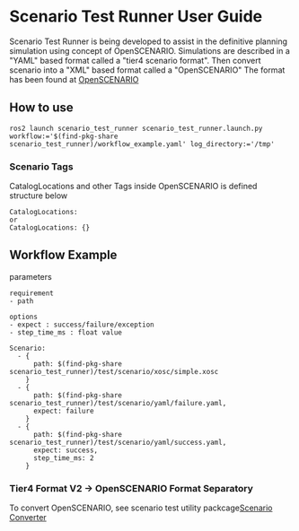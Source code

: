 # Scenario Test Runner User Guide

Scenario Test Runner is being developed to assist in the definitive planning
simulation using concept of OpenSCENARIO.
Simulations are described in a "YAML" based format called a "tier4 scenario format".
Then convert scenario into a "XML" based format called a "OpenSCENARIO" The format has been found at [OpenSCENARIO](http://www.openscenario.org/)


## How to use
```
ros2 launch scenario_test_runner scenario_test_runner.launch.py workflow:='$(find-pkg-share scenario_test_runner)/workflow_example.yaml' log_directory:='/tmp'
```

### Scenario Tags
CatalogLocations and other Tags inside OpenSCENARIO is defined structure below
```
CatalogLocations:
or
CatalogLocations: {}
```

## Workflow Example

parameters
```
requirement
- path

options
- expect : success/failure/exception
- step_time_ms : float value
```

```
Scenario:
  - {
      path: $(find-pkg-share scenario_test_runner)/test/scenario/xosc/simple.xosc
    }
  - {
      path: $(find-pkg-share scenario_test_runner)/test/scenario/yaml/failure.yaml,
      expect: failure
    }
  - {
      path: $(find-pkg-share scenario_test_runner)/test/scenario/yaml/success.yaml,
      expect: success,
      step_time_ms: 2
    }
```

### Tier4 Format V2 -> OpenSCENARIO Format Separatory

To convert OpenSCENARIO, see scenario test utility packcage[Scenario Converter](ScenarioFormatConversion.md)